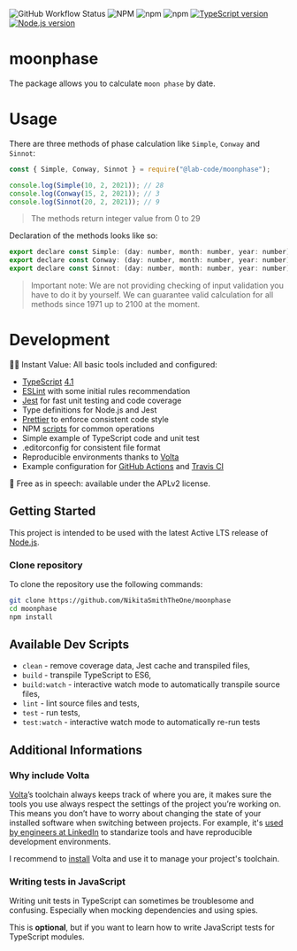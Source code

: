 ![GitHub Workflow Status](https://img.shields.io/github/workflow/status/NikitaSmithTheOne/moonphase/Node.js%20CI)
![NPM](https://img.shields.io/npm/l/@lab-code/moonphase)
![npm](https://img.shields.io/npm/dm/@lab-code/moonphase)
![npm](https://img.shields.io/npm/v/@lab-code/moonphase)
[![TypeScript version][ts-badge]][typescript-4-1]
[![Node.js version][nodejs-badge]][nodejs]

# moonphase
The package allows you to calculate `moon phase` by date.
# Usage
 There are three methods of phase calculation like `Simple`, `Conway` and `Sinnot`:

```js
const { Simple, Conway, Sinnot } = require("@lab-code/moonphase");

console.log(Simple(10, 2, 2021)); // 28
console.log(Conway(15, 2, 2021)); // 3
console.log(Sinnot(20, 2, 2021)); // 9
```
> The methods return integer value from 0 to 29

Declaration of the methods looks like so: 
```js
export declare const Simple: (day: number, month: number, year: number) => number;
export declare const Conway: (day: number, month: number, year: number) => number;
export declare const Sinnot: (day: number, month: number, year: number) => number;
```

> Important note:
We are not providing checking of input validation you have to do it by yourself. We can guarantee valid calculation for all methods since 1971 up to 2100 at the moment.


# Development

🏃🏽 Instant Value: All basic tools included and configured:

- [TypeScript][typescript] [4.1][typescript-4-1]
- [ESLint][eslint] with some initial rules recommendation
- [Jest][jest] for fast unit testing and code coverage
- Type definitions for Node.js and Jest
- [Prettier][prettier] to enforce consistent code style
- NPM [scripts](#available-scripts) for common operations
- Simple example of TypeScript code and unit test
- .editorconfig for consistent file format
- Reproducible environments thanks to [Volta][volta]
- Example configuration for [GitHub Actions][gh-actions] and [Travis CI][travis]

🤲 Free as in speech: available under the APLv2 license.

## Getting Started

This project is intended to be used with the latest Active LTS release of [Node.js][nodejs].

### Clone repository

To clone the repository use the following commands:

```sh
git clone https://github.com/NikitaSmithTheOne/moonphase
cd moonphase
npm install
```

## Available Dev Scripts

- `clean` - remove coverage data, Jest cache and transpiled files,
- `build` - transpile TypeScript to ES6,
- `build:watch` - interactive watch mode to automatically transpile source files,
- `lint` - lint source files and tests,
- `test` - run tests,
- `test:watch` - interactive watch mode to automatically re-run tests

## Additional Informations

### Why include Volta

[Volta][volta]’s toolchain always keeps track of where you are, it makes sure the tools you use always respect the settings of the project you’re working on. This means you don’t have to worry about changing the state of your installed software when switching between projects. For example, it's [used by engineers at LinkedIn][volta-tomdale] to standarize tools and have reproducible development environments.

I recommend to [install][volta-getting-started] Volta and use it to manage your project's toolchain.

### Writing tests in JavaScript

Writing unit tests in TypeScript can sometimes be troublesome and confusing. Especially when mocking dependencies and using spies.

This is **optional**, but if you want to learn how to write JavaScript tests for TypeScript modules.

[ts-badge]: https://img.shields.io/badge/TypeScript-4.1-blue.svg
[nodejs-badge]: https://img.shields.io/badge/Node.js->=%2014.15-blue.svg
[nodejs]: https://nodejs.org/dist/latest-v14.x/docs/api/
[typescript]: https://www.typescriptlang.org/
[typescript-4-1]: https://www.typescriptlang.org/docs/handbook/release-notes/typescript-4-1.html
[jest]: https://facebook.github.io/jest/
[eslint]: https://github.com/eslint/eslint
[prettier]: https://prettier.io
[volta]: https://volta.sh
[volta-getting-started]: https://docs.volta.sh/guide/getting-started
[volta-tomdale]: https://twitter.com/tomdale/status/1162017336699838467?s=20
[gh-actions]: https://github.com/features/actions
[travis]: https://travis-ci.org
